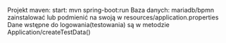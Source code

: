Projekt maven:
start: mvn spring-boot:run
Baza danych:
mariadb/bpmn zainstalować lub podmienić na swoją w resources/application.properties
Dane wstępne do logowania(testowania) są w metodzie
Application/createTestData()
